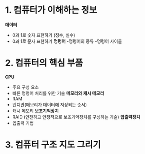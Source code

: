 # 1. 컴퓨터가 이해하는 정보
**데이터**
- 0과 1로 숫자 표현하기 (정수, 실수)
- 0과 1로 문자 표현하기
**명령어**
-명령어의 종류
-명령어 사이클
# 2. 컴퓨터의 핵심 부품
**CPU**
- 주요 구성 요소
- 빠른 명령어 처리를 위한 기술
**메모리와 캐시 메모리**
- RAM
- 엔디안(메모리가 데이터에 저장되는 순서)
- 캐시 메모리
**보조기억장치**
- RAID (안전하고 안정적으로 보조기억장치를 구성하는 기술)
**입출력장치**
- 입출력 기법
# 3. 컴퓨터 구조 지도 그리기
